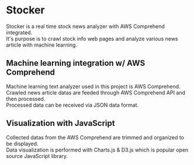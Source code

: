 # Stocker

Stocker is a real time stock news analyzer with AWS Comprehend integrated.  
It's purpose is to crawl stock info web pages and analyze various news article with machine learning.  

## Machine learning integration w/ AWS Comprehend

Machine learning text analyzer used in this project is AWS Comprehend.  
Crawled news article datas are feeded through AWS Comprehend API and then processed.  
Processed data can be received via JSON data format.  

## Visualization with JavaScript

Collected datas from the AWS Comprehend are trimmed and organized to be displayed.  
Data visualization is performed with Charts.js & D3.js which is popular open source JavaScript library.  